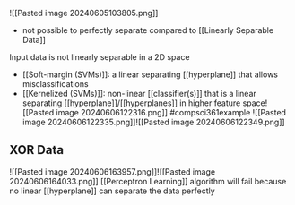 ![[Pasted image 20240605103805.png]]
- not possible to perfectly separate compared to [[Linearly Separable Data]]

Input data is not linearly separable in a 2D space
- [[Soft-margin (SVMs)]]: a linear separating [[hyperplane]] that allows misclassifications
- [[Kernelized (SVMs)]]: non-linear [[classifier(s)]] that is a linear separating [[hyperplane]]/[[hyperplanes]] in higher feature space![[Pasted image 20240606122316.png]]
#compsci361example ![[Pasted image 20240606122335.png]]![[Pasted image 20240606122349.png]]

## XOR Data
![[Pasted image 20240606163957.png]]![[Pasted image 20240606164033.png]]
[[Perceptron Learning]] algorithm will fail because no linear [[hyperplane]] can separate the data perfectly